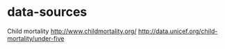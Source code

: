 # data-sources
Child mortality 
	http://www.childmortality.org/
	http://data.unicef.org/child-mortality/under-five
